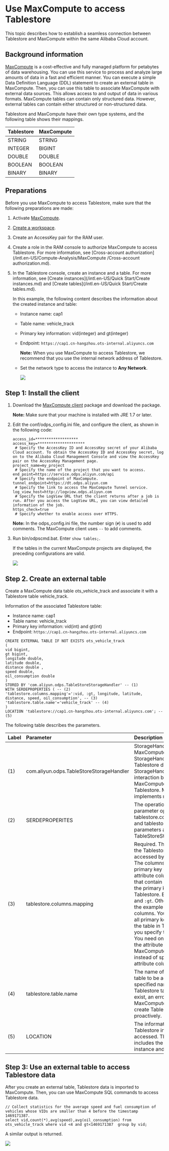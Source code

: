 # Use MaxCompute to access Tablestore

This topic describes how to establish a seamless connection between Tablestore and MaxCompute within the same Alibaba Cloud account.

## Background information

[MaxCompute](https://www.alibabacloud.com/product/maxcompute) is a cost-effective and fully managed platform for petabytes of data warehousing. You can use this service to process and analyze large amounts of data in a fast and efficient manner. You can execute a simple Data Definition Language \(DDL\) statement to create an external table in MaxCompute. Then, you can use this table to associate MaxCompute with external data sources. This allows access to and output of data in various formats. MaxCompute tables can contain only structured data. However, external tables can contain either structured or non-structured data.

Tablestore and MaxCompute have their own type systems, and the following table shows their mappings.

|Tablestore|MaxCompute|
|:---------|:---------|
|STRING|STRING|
|INTEGER|BIGINT|
|DOUBLE|DOUBLE|
|BOOLEAN|BOOLEAN|
|BINARY|BINARY|

## Preparations

Before you use MaxCompute to access Tablestore, make sure that the following preparations are made:

1.  Activate [MaxCompute](https://www.alibabacloud.com/product/maxcompute).

2.  [Create a workspace]().

3.  Create an AccessKey pair for the RAM user.

4.  Create a role in the RAM console to authorize MaxCompute to access Tablestore. For more information, see [Cross-account authorization](/intl.en-US/Compute-Analysis/MaxCompute /Cross-account authorization.md).

5.  In the Tablestore console, create an instance and a table. For more information, see [Create instances](/intl.en-US/Quick Start/Create instances.md) and [Create tables](/intl.en-US/Quick Start/Create tables.md).

    In this example, the following content describes the information about the created instance and table:

    -   Instance name: cap1
    -   Table name: vehicle\_track
    -   Primary key information: vid\(integer\) and gt\(integer\)
    -   Endpoint: `https://cap1.cn-hangzhou.ots-internal.aliyuncs.com`

        **Note:** When you use MaxCompute to access Tablestore, we recommend that you use the internal network address of Tablestore.

    -   Set the network type to access the instance to **Any Network**.

        ![](https://static-aliyun-doc.oss-accelerate.aliyuncs.com/assets/img/en-US/3515309951/p11958.png)


## Step 1: Install the client

1.  Download the [MaxCompute client](https://github.com/aliyun/aliyun-odps-console/releases) package and download the package.

    **Note:** Make sure that your machine is installed with JRE 1.7 or later.

2.  Edit the conf/odps\_config.ini file, and configure the client, as shown in the following code:

    ```
    access_id=*******************
    access_key=*********************
     # Specify the AccessKey ID and AccessKey secret of your Alibaba Cloud account. To obtain the AccessKey ID and AccessKey secret, log on to the Alibaba Cloud Management Console and view the AccessKey pair on the AccessKey Management page.
    project_name=my_project
     # Specify the name of the project that you want to access.
    end_point=https://service.odps.aliyun.com/api
     # Specify the endpoint of MaxCompute.
    tunnel_endpoint=https://dt.odps.aliyun.com
     # Specify the link to access the MaxCompute Tunnel service.
    log_view_host=http://logview.odps.aliyun.com
     # Specify the LogView URL that the client returns after a job is run. After you access the LogView URL, you can view detailed information of the job.
    https_check=true
     # Specify whether to enable access over HTTPS.
    ```

    **Note:** In the odps\_config.ini file, the number sign \(`#`\) is used to add comments. The MaxCompute client uses `--` to add comments.

3.  Run bin/odpscmd.bat. Enter `show tables;`.

    If the tables in the current MaxCompute projects are displayed, the preceding configurations are valid.

    ![](https://static-aliyun-doc.oss-accelerate.aliyuncs.com/assets/img/en-US/3515309951/p11959.png)


## Step 2. Create an external table

Create a MaxCompute data table ots\_vehicle\_track and associate it with a Tablestore table vehicle\_track.

Information of the associated Tablestore table:

-   Instance name: cap1
-   Table name: vehicle\_track
-   Primary key information: vid\(int\) and gt\(int\)
-   Endpoint: `https://cap1.cn-hangzhou.ots-internal.aliyuncs.com`

```
CREATE EXTERNAL TABLE IF NOT EXISTS ots_vehicle_track
(
vid bigint,
gt bigint,
longitude double,
latitude double,
distance double ,
speed double,
oil_consumption double
)
STORED BY 'com.aliyun.odps.TableStoreStorageHandler' -- (1)
WITH SERDEPROPERTIES ( -- (2)
'tablestore.columns.mapping'=':vid, :gt, longitude, latitude, distance, speed, oil_consumption', -- (3)
'tablestore.table.name'='vehicle_track' -- (4)
)
LOCATION 'tablestore://cap1.cn-hangzhou.ots-internal.aliyuncs.com'; -- (5)
```

The following table describes the parameters.

|Label|Parameter|Description|
|:----|:--------|:----------|
|\(1\)|com.aliyun.odps.TableStoreStorageHandler|StorageHandler built in MaxCompute. StorageHandler processes Tablestore data. StorageHandler defines the interaction between MaxCompute and Tablestore. MaxCompute implements related logic.|
|\(2\)|SERDEPROPERITES|The operation that provides parameter options. The tablestore.columns.mapping and tablestore.table.name parameters are required for TableStoreStorageHandler.|
|\(3\)|tablestore.columns.mapping|Required. The columns of the Tablestore table to be accessed by MaxCompute. The columns include primary key columns and attribute columns. Columns that contain colons \(`:`\) are the primary key columns of Tablestore. Examples: `:vid` and `:gt`. Other columns in the example are attribute columns. You must specify all primary key columns of the table in Tablestore when you specify the mapping. You need only to specify the attribute columns that MaxCompute accesses instead of specifying all attribute columns.|
|\(4\)|tablestore.table.name|The name of the Tablestore table to be accessed. If the specified name of the Tablestore table does not exist, an error occurs. MaxCompute does not create Tablestore tables proactively.|
|\(5\)|LOCATION|The information of the Tablestore instance to be accessed. The information includes the name of the instance and endpoint.|

## Step 3: Use an external table to access Tablestore data

After you create an external table, Tablestore data is imported to MaxCompute. Then, you can use MaxCompute SQL commands to access Tablestore data.

```
// Collect statistics for the average speed and fuel consumption of vehicles whose VIDs are smaller than 4 before the timestamp 1469171387.
select vid,count(*),avg(speed),avg(oil_consumption) from ots_vehicle_track where vid <4 and gt<1469171387  group by vid;
```

A similar output is returned.

![](https://static-aliyun-doc.oss-accelerate.aliyuncs.com/assets/img/en-US/3515309951/p11960.jpeg)

